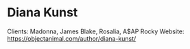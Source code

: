 # Diana Kunst

Clients: Madonna, James Blake, Rosalia, A$AP Rocky
Website: https://objectanimal.com/author/diana-kunst/